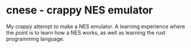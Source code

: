 # cnese - crappy NES emulator

My crappy attempt to make a NES emulator. 
A learning experience where the point is to learn how a NES works, as well as learning the rust programming language.
